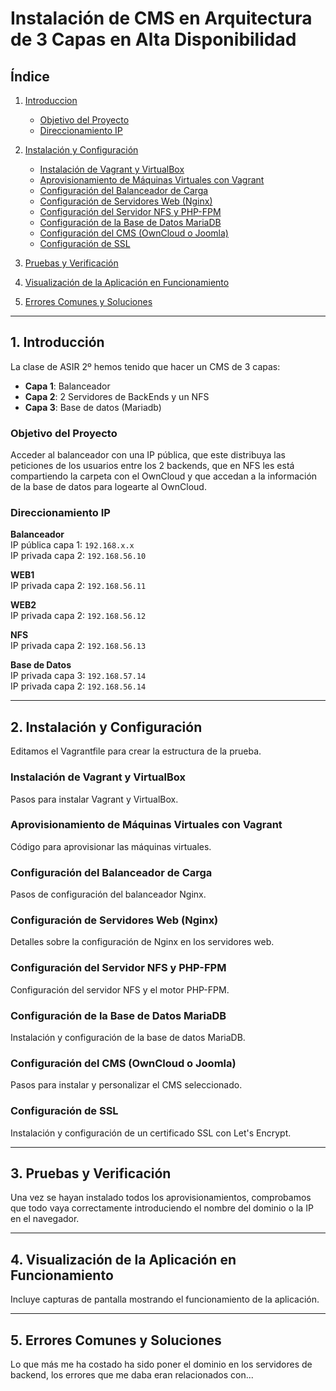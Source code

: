 # Instalación de CMS en Arquitectura de 3 Capas en Alta Disponibilidad

## Índice

1. [Introduccion](#introducción)
   - [Objetivo del Proyecto](#objetivo-del-proyecto)  
   - [Direccionamiento IP](#direccionamiento-ip)

2. [Instalación y Configuración](#instalacion-y-configuracion)
   - [Instalación de Vagrant y VirtualBox](#instalación-de-vagrant-y-virtualbox)  
   - [Aprovisionamiento de Máquinas Virtuales con Vagrant](#aprovisionamiento-de-máquinas-virtuales-con-vagrant)  
   - [Configuración del Balanceador de Carga](#configuración-del-balanceador-de-carga)  
   - [Configuración de Servidores Web (Nginx)](#configuración-de-servidores-web-nginx)  
   - [Configuración del Servidor NFS y PHP-FPM](#configuración-del-servidor-nfs-y-php-fpm)  
   - [Configuración de la Base de Datos MariaDB](#configuración-de-la-base-de-datos-mariadb)  
   - [Configuración del CMS (OwnCloud o Joomla)](#configuración-del-cms-owncloud-o-joomla)  
   - [Configuración de SSL](#configuración-de-ssl)

3. [Pruebas y Verificación](#pruebas-y-verificación)

4. [Visualización de la Aplicación en Funcionamiento](#visualizacion-de-la-aplicación-en-funcionamiento)  

5. [Errores Comunes y Soluciones](#errores-comunes-y-soluciones)

---

## 1. Introducción
La clase de ASIR 2º hemos tenido que hacer un CMS de 3 capas:
- **Capa 1**: Balanceador  
- **Capa 2**: 2 Servidores de BackEnds y un NFS  
- **Capa 3**: Base de datos (Mariadb)

### Objetivo del Proyecto
Acceder al balanceador con una IP pública, que este distribuya las peticiones de los usuarios entre los 2 backends, que en NFS les está compartiendo la carpeta con el OwnCloud y que accedan a la información de la base de datos para logearte al OwnCloud.

### Direccionamiento IP

**Balanceador**  
IP pública capa 1: `192.168.x.x`  
IP privada capa 2: `192.168.56.10`  

**WEB1**  
IP privada capa 2: `192.168.56.11`  

**WEB2**  
IP privada capa 2: `192.168.56.12`  

**NFS**  
IP privada capa 2: `192.168.56.13`  

**Base de Datos**  
IP privada capa 3: `192.168.57.14`  
IP privada capa 2: `192.168.56.14`  

---

## 2. Instalación y Configuración
Editamos el Vagrantfile para crear la estructura de la prueba.

### Instalación de Vagrant y VirtualBox  
Pasos para instalar Vagrant y VirtualBox.

### Aprovisionamiento de Máquinas Virtuales con Vagrant  
Código para aprovisionar las máquinas virtuales.

### Configuración del Balanceador de Carga  
Pasos de configuración del balanceador Nginx.

### Configuración de Servidores Web (Nginx)  
Detalles sobre la configuración de Nginx en los servidores web.

### Configuración del Servidor NFS y PHP-FPM  
Configuración del servidor NFS y el motor PHP-FPM.

### Configuración de la Base de Datos MariaDB  
Instalación y configuración de la base de datos MariaDB.

### Configuración del CMS (OwnCloud o Joomla)  
Pasos para instalar y personalizar el CMS seleccionado.

### Configuración de SSL  
Instalación y configuración de un certificado SSL con Let's Encrypt.

---

## 3. Pruebas y Verificación
Una vez se hayan instalado todos los aprovisionamientos, comprobamos que todo vaya correctamente introduciendo el nombre del dominio o la IP en el navegador.

---

## 4. Visualización de la Aplicación en Funcionamiento
Incluye capturas de pantalla mostrando el funcionamiento de la aplicación.

---

## 5. Errores Comunes y Soluciones
Lo que más me ha costado ha sido poner el dominio en los servidores de backend, los errores que me daba eran relacionados con...
